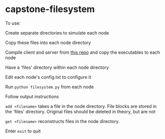# capstone-filesystem
To use:

Create separate directories to simulate each node

Copy these files into each node directory

Compile client and server from [this repo](https://github.com/KevnElevn/capstone-networking) and copy the executables to each node

Have a 'files' directory within each node directory

Edit each node's config.txt to configure it

Run `python filesystem.py` from each node

Follow output instructions

`add <filename>` takes a file in the node directory. File blocks are stored in the 'files' directory.
Original files should be deleted in theory, but are not

`get <filename>` reconstructs files in the node directory.

Enter `exit` to quit
